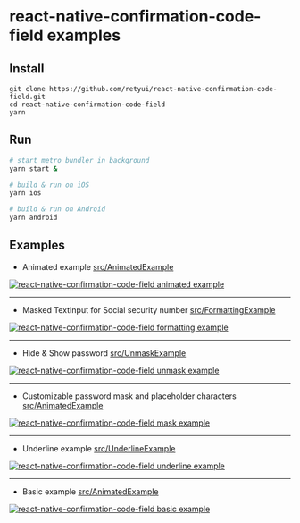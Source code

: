 # react-native-confirmation-code-field examples

## Install

```
git clone https://github.com/retyui/react-native-confirmation-code-field.git
cd react-native-confirmation-code-field
yarn
```

## Run

```sh
# start metro bundler in background
yarn start &

# build & run on iOS
yarn ios

# build & run on Android
yarn android
```

## Examples

- Animated example [src/AnimatedExample](src/AnimatedExample)

[![react-native-confirmation-code-field animated example](https://media.giphy.com/media/huJrqF0YRrNJBTwUmz/giphy.gif)](src/AnimatedExample)

---

- Masked TextInput for Social security number [src/FormattingExample](src/FormattingExample)

[![react-native-confirmation-code-field formatting example](https://media.giphy.com/media/Y1TB1fSFtWHAdKSpZY/giphy.gif)](src/FormattingExample)

---

- Hide & Show password [src/UnmaskExample](src/UnmaskExample)

[![react-native-confirmation-code-field unmask example](https://media.giphy.com/media/jslJYqajRARsyANwdf/giphy.gif)](src/UnmaskExample)

---

- Customizable password mask and placeholder characters [src/AnimatedExample](src/MaskExample)

[![react-native-confirmation-code-field mask example](https://media.giphy.com/media/lOsYK6oy4TVjK0qgbt/giphy.gif)](src/MaskExample)

---

- Underline example [src/UnderlineExample](src/UnderlineExample)

[![react-native-confirmation-code-field underline example](https://media.giphy.com/media/XEazF64IwELNV8wZge/giphy.gif)](src/UnderlineExample)

---

- Basic example [src/AnimatedExample](src/BasicExample)

[![react-native-confirmation-code-field basic example](https://media.giphy.com/media/WT4NHiw3XM0GWbjstc/giphy.gif)](src/BasicExample)
